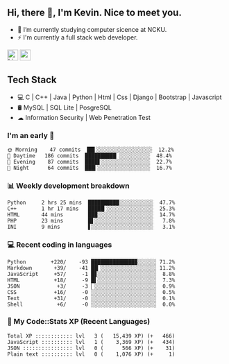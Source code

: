 ## Hi, there 👋, I'm Kevin. Nice to meet you.

- 🌱 I’m currently studying computer sicence at NCKU.
- ⚡ I'm currently a full stack web developer.

<a href="https://www.linkedin.com/in/kevin12686/"><img alt="LinkedIn" src="https://img.shields.io/badge/linkedin%20-%230077B5.svg?&style=for-the-badge&logo=linkedin&logoColor=white" height=25></a>
<a href="https://www.instagram.com/kevin12686/"><img src="https://img.shields.io/badge/instagram-3f729b?&style=for-the-badge&logo=instagram&logoColor=white" height=25></a>

## Tech Stack

* 💻 C | C++ | Java | Python | Html | Css | Django | Bootstrap | Javascript
* 🛢️ MySQL | SQL Lite | PosgreSQL
* ☁ Information Security | Web Penetration Test

### I'm an early 🐤

<!-- early_bird start -->

```text
🌞 Morning    47 commits  ██▌░░░░░░░░░░░░░░░░░░  12.2%
🌆 Daytime   186 commits  ██████████▏░░░░░░░░░░  48.4%
🌃 Evening    87 commits  ████▊░░░░░░░░░░░░░░░░  22.7%
🌙 Night      64 commits  ███▍░░░░░░░░░░░░░░░░░  16.7%
```

<!-- early_bird end -->

### 📊 Weekly development breakdown

<!-- code_time start -->

```text
Python     2 hrs 25 mins  ██████████░░░░░░░░░░░  47.7%
C++        1 hr 17 mins   █████▎░░░░░░░░░░░░░░░  25.3%
HTML       44 mins        ███░░░░░░░░░░░░░░░░░░  14.7%
PHP        23 mins        █▋░░░░░░░░░░░░░░░░░░░   7.8%
INI        9 mins         ▋░░░░░░░░░░░░░░░░░░░░   3.1%
```

<!-- code_time end -->

### 💻 Recent coding in languages

<!-- code_diff start -->

```text
Python        +220/    -93 ██████████████▉░░░░░░ 71.2%
Markdown       +39/    -41 ██▎░░░░░░░░░░░░░░░░░░ 11.2%
JavaScript     +57/     -1 █▊░░░░░░░░░░░░░░░░░░░  8.8%
HTML           +18/     -9 █▌░░░░░░░░░░░░░░░░░░░  7.3%
JSON            +3/     -3 ▏░░░░░░░░░░░░░░░░░░░░  0.9%
CSS            +16/     -0 ░░░░░░░░░░░░░░░░░░░░░  0.5%
Text           +31/     -0 ░░░░░░░░░░░░░░░░░░░░░  0.1%
Shell           +6/     -0 ░░░░░░░░░░░░░░░░░░░░░  0.0%
```

<!-- code_diff end -->

### 🧰 My Code::Stats XP (Recent Languages)

<!-- codestats start -->

```text
Total XP :::::::::::: lvl   3 (   15,439 XP) (+   466)
JavaScript :::::::::: lvl   1 (    3,369 XP) (+   434)
JSON :::::::::::::::: lvl   0 (      566 XP) (+    31)
Plain text :::::::::: lvl   0 (    1,076 XP) (+     1)
```

<!-- codestats end -->
